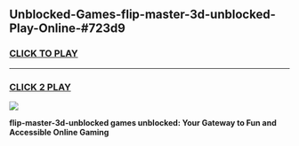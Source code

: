 
## Unblocked-Games-flip-master-3d-unblocked-Play-Online-#723d9
<h3>
<a href="https://premium.freeplayer.one?title=flip-master-3d-unblocked&ref=24F">CLICK TO PLAY</a></h3>
<hr>

<h3>
<a href="https://premium.freeplayer.one?title=flip-master-3d-unblocked&ref=24F">CLICK 2 PLAY</a>
  
</h3>

<a href="https://premium.freeplayer.one?title=flip-master-3d-unblocked&ref=24F/"><img src="https://clearcache.store/games.png"></a>


**flip-master-3d-unblocked games unblocked: Your Gateway to Fun and Accessible Online Gaming**
